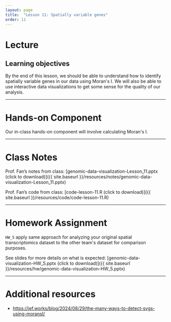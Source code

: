 ```yaml
---
layout: page
title:  "Lesson 11: Spatially variable genes"
order: 11
---
```


# Lecture

## Learning objectives

By the end of this lesson, we should be able to understand how to identify spatially variable genes in our data using Moran's I. We will also be able to use interactive data visualizations to get some sense for the quality of our analysis.

---

# Hands-on Component

Our in-class hands-on component will involve calculating Moran's I. 

---

# Class Notes

Prof. Fan’s notes from class: [genomic-data-visualization-Lesson_11.pptx (click to download)]({{ site.baseurl }}/resources/notes/genomic-data-visualization-Lesson_11.pptx)

Prof. Fan’s code from class: [code-lesson-11.R (click to download)]({{ site.baseurl }}/resources/code/code-lesson-11.R)

---

# Homework Assignment

`HW_5` apply same approach for analyzing your original spatial transcriptomics dataset to the other team's dataset for comparison purposes. 

See slides for more details on what is expected: [genomic-data-visualization-HW_5.pptx (click to download)]({{ site.baseurl }}/resources/hw/genomic-data-visualization-HW_5.pptx)

---

# Additional resources
- https://jef.works/blog/2024/08/29/the-many-ways-to-detect-svgs-using-moransI/
